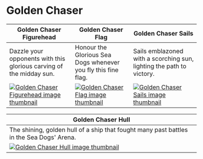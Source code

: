 # Golden Chaser

| Golden Chaser Figurehead | Golden Chaser Flag | Golden Chaser Sails |
| ------------------------ | ------------------ | ------------------- |
| Dazzle your opponents with this glorious carving of the midday sun. | Honour the Glorious Sea Dogs whenever you fly this fine flag. | Sails emblazoned with a scorching sun, lighting the path to victory. |
| [![Golden Chaser Figurehead image thumbnail](https://seaofthieves.wiki.gg/images/5/54/Golden_Chaser_Figurehead.png)](https://seaofthieves.wiki.gg/wiki/Golden_Chaser_Figurehead) | [![Golden Chaser Flag image thumbnail](https://seaofthieves.wiki.gg/images/f/fe/Golden_Chaser_Flag.png)](https://seaofthieves.wiki.gg/wiki/Golden_Chaser_Flag) | [![Golden Chaser Sails image thumbnail](https://seaofthieves.wiki.gg/images/a/a8/Golden_Chaser_Sails.png)](https://seaofthieves.wiki.gg/wiki/Golden_Chaser_Sails) |

| Golden Chaser Hull |
| ------------------ |
| The shining, golden hull of a ship that fought many past battles in the Sea Dogs' Arena. |
| [![Golden Chaser Hull image thumbnail](https://seaofthieves.wiki.gg/images/1/1f/Golden_Chaser_Hull.png)](https://seaofthieves.wiki.gg/wiki/Golden_Chaser_Hull) |
